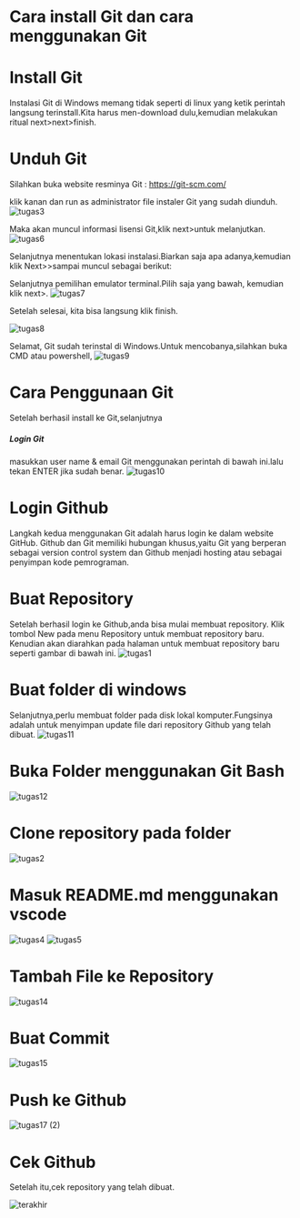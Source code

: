 # Cara install Git dan cara menggunakan Git

# Install Git
Instalasi Git di Windows memang tidak seperti di linux yang ketik perintah langsung terinstall.Kita harus men-download dulu,kemudian melakukan ritual next>next>finish.

# Unduh Git
Silahkan buka website resminya Git : https://git-scm.com/

klik kanan dan run as administrator file instaler Git yang sudah diunduh.
![tugas3](https://user-images.githubusercontent.com/92881143/139089421-0dfecc7b-a7ed-4f0d-984c-c7880bcd8018.png)


Maka akan muncul informasi lisensi Git,klik next>untuk melanjutkan.
![tugas6](https://user-images.githubusercontent.com/92881143/139089601-3cfb02bc-0719-499b-9211-e76921275df3.jpg)


Selanjutnya menentukan lokasi instalasi.Biarkan saja apa adanya,kemudian klik Next>>sampai muncul sebagai berikut:

Selanjutnya pemilihan emulator terminal.Pilih saja yang bawah, kemudian klik next>.
![tugas7](https://user-images.githubusercontent.com/92881143/139089670-82cd7e57-0c3d-40bf-a5be-963731688cb1.jpg)


Setelah selesai, kita bisa langsung klik finish.

![tugas8](https://user-images.githubusercontent.com/92881143/139089753-f2129a0f-4813-4266-b917-6092067fd73a.jpg)

Selamat, Git sudah terinstal di Windows.Untuk mencobanya,silahkan buka CMD atau powershell,
![tugas9](https://user-images.githubusercontent.com/92881143/139089958-4085097e-e4c0-42a0-a84d-45ff64b23034.png)

# Cara Penggunaan Git

Setelah berhasil install ke Git,selanjutnya

##### Login Git

masukkan user name & email Git menggunakan perintah di bawah ini.lalu tekan ENTER jika sudah benar.
![tugas10](https://user-images.githubusercontent.com/92881143/139090130-b99b9e70-1d5a-4a02-b30e-cfd2718370a2.png)

# Login Github

Langkah kedua menggunakan Git adalah harus login ke dalam website GitHub. Github dan Git memiliki hubungan khusus,yaitu Git yang berperan sebagai version control system dan Github menjadi hosting atau sebagai penyimpan kode pemrograman.


# Buat Repository

Setelah berhasil login ke Github,anda bisa mulai membuat repository. Klik tombol New pada menu Repository untuk membuat repository baru.
Kenudian akan diarahkan pada halaman untuk membuat repository baru seperti gambar di bawah ini.
![tugas1](https://user-images.githubusercontent.com/92881143/139090299-d7693fc6-7236-4c06-ab2d-d49e06a26b38.png)


# Buat folder di windows

Selanjutnya,perlu membuat folder pada disk lokal komputer.Fungsinya adalah untuk menyimpan update file dari repository Github yang telah dibuat.
![tugas11](https://user-images.githubusercontent.com/92881143/139090482-88ff4cbe-67fb-4b74-a80d-47c0e4b2a831.png)

# Buka Folder menggunakan Git Bash
![tugas12](https://user-images.githubusercontent.com/92881143/139090669-e7a5e410-ce7e-4298-9bd4-49bdf8e9cb1e.png)

# Clone repository pada folder 
![tugas2](https://user-images.githubusercontent.com/92881143/139091086-45972b6e-3aeb-4f48-a28d-8aeb835fd252.png)

# Masuk README.md menggunakan vscode

![tugas4](https://user-images.githubusercontent.com/92881143/139091237-8c826c32-12a6-43ae-af0e-13238ca44b68.png)
![tugas5](https://user-images.githubusercontent.com/92881143/139091285-535b30ca-6cd5-44b2-998d-fe8b5a3ea62c.png)

# Tambah File ke Repository

![tugas14](https://user-images.githubusercontent.com/92881143/139091385-ff830ac0-f151-4d64-9ec2-e4b44465f2da.png)

# Buat Commit

![tugas15](https://user-images.githubusercontent.com/92881143/139091475-90dbef5c-2fc9-4729-9837-b2ee348b5083.png)

# Push ke Github

![tugas17 (2)](https://user-images.githubusercontent.com/92881143/139092393-89547ccf-fbe1-4a11-870b-1a5acdc0be3e.png)

# Cek Github

Setelah itu,cek repository yang telah dibuat.

![terakhir](https://user-images.githubusercontent.com/92881143/139092801-e4d04e7c-29cc-402b-a89c-254f4c903b1d.png)



